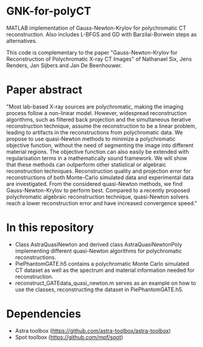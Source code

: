 # GNK-for-polyCT
MATLAB implementation of Gauss-Newton-Krylov for polychromatic CT reconstruction. Also includes L-BFGS and GD with Barzilai-Borwein steps as alternatives.

This code is complementary to the paper "Gauss-Newton-Krylov for Reconstruction of Polychromatic X-ray CT Images" of Nathanael Six, Jens Renders, Jan Sijbers and Jan De Beenhouwer.

# Paper abstract 
"Most lab-based X-ray sources are polychromatic, making the imaging process follow a non-linear model. However, widespread reconstruction algorithms, such as filtered back projection and the simultaneous iterative reconstruction technique, assume the reconstruction to be a linear problem, leading to artifacts in the reconstructions from polychromatic data. We propose to use quasi-Newton methods to minimize a polychromatic objective function, without the need of segmenting the image into different material regions. The objective function can also easily be extended with regularisation terms in a mathematically sound framework. We will show that these methods can outperform other statistical or algebraic reconstruction techniques. Reconstruction quality and projection error for reconstructions of both Monte-Carlo simulated data and experimental data are investigated. From the considered quasi-Newton methods, we find Gauss-Newton-Krylov to perform best. Compared to a recently proposed polychromatic algebraic reconstruction technique, quasi-Newton solvers reach a lower reconstruction error and have increased convergence speed."

# In this repository
- Class AstraQuasiNewton and derived class AstraQuasiNewtonPoly implementing different quasi-Newton algorithms for polychromatic reconstructions.
- PiePhantomGATE.h5 contains a polychromatic Monte Carlo simulated CT dataset as well as the spectrum and material information needed for reconstruction. 
- reconstruct_GATEdata_quasi_newton.m serves as an example on how to use the classes, reconstructing the dataset in PiePhantomGATE.h5.

# Dependencies
- Astra toolbox (https://github.com/astra-toolbox/astra-toolbox)
- Spot toolbox (https://github.com/mpf/spot)
